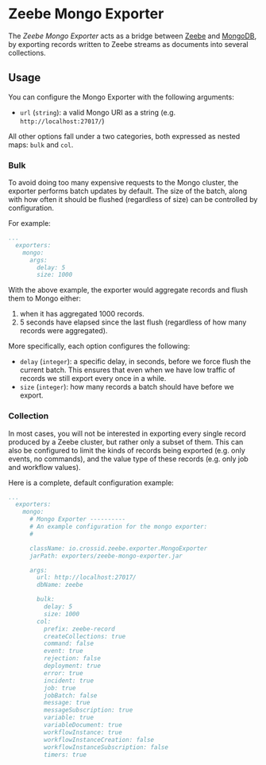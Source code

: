 # Zeebe Mongo Exporter

The _Zeebe Mongo Exporter_ acts as a bridge between
[Zeebe](https://zeebe.io/) and [MongoDB](https://www.mongodb.com),
by exporting records written to Zeebe streams as documents into several collections.

## Usage

You can configure the Mongo Exporter with the following arguments:

* `url` (`string`): a valid Mongo URI as a string (e.g. `http://localhost:27017/`)

All other options fall under a two categories, both expressed as nested maps: `bulk` and `col`.

### Bulk

To avoid doing too many expensive requests to the Mongo cluster, the exporter
performs batch updates by default. The size of the batch, along with how often
it should be flushed (regardless of size) can be controlled by configuration.

For example:

```yaml
...
  exporters:
    mongo:
      args:
        delay: 5
        size: 1000
```

With the above example, the exporter would aggregate records and flush them to Mongo
either:
  1. when it has aggregated 1000 records.
  2. 5 seconds have elapsed since the last flush (regardless of how many records were aggregated).

More specifically, each option configures the following:

* `delay` (`integer`): a specific delay, in seconds, before we force flush the current batch. This ensures
that even when we have low traffic of records we still export every once in a while.
* `size` (`integer`): how many records a batch should have before we export.

### Collection

In most cases, you will not be interested in exporting every single record produced by a
Zeebe cluster, but rather only a subset of them. This can also be configured to limit the
kinds of records being exported (e.g. only events, no commands), and the value type of these
records (e.g. only job and workflow values).


Here is a complete, default configuration example:

```yaml
...
  exporters:
    mongo:
      # Mongo Exporter ----------
      # An example configuration for the mongo exporter:
      #

      className: io.crossid.zeebe.exporter.MongoExporter
      jarPath: exporters/zeebe-mongo-exporter.jar

      args:
        url: http://localhost:27017/
        dbName: zeebe

        bulk:
          delay: 5
          size: 1000
        col:
          prefix: zeebe-record
          createCollections: true
          command: false
          event: true
          rejection: false
          deployment: true
          error: true
          incident: true
          job: true
          jobBatch: false
          message: true
          messageSubscription: true
          variable: true
          variableDocument: true
          workflowInstance: true
          workflowInstanceCreation: false
          workflowInstanceSubscription: false
          timers: true
```
